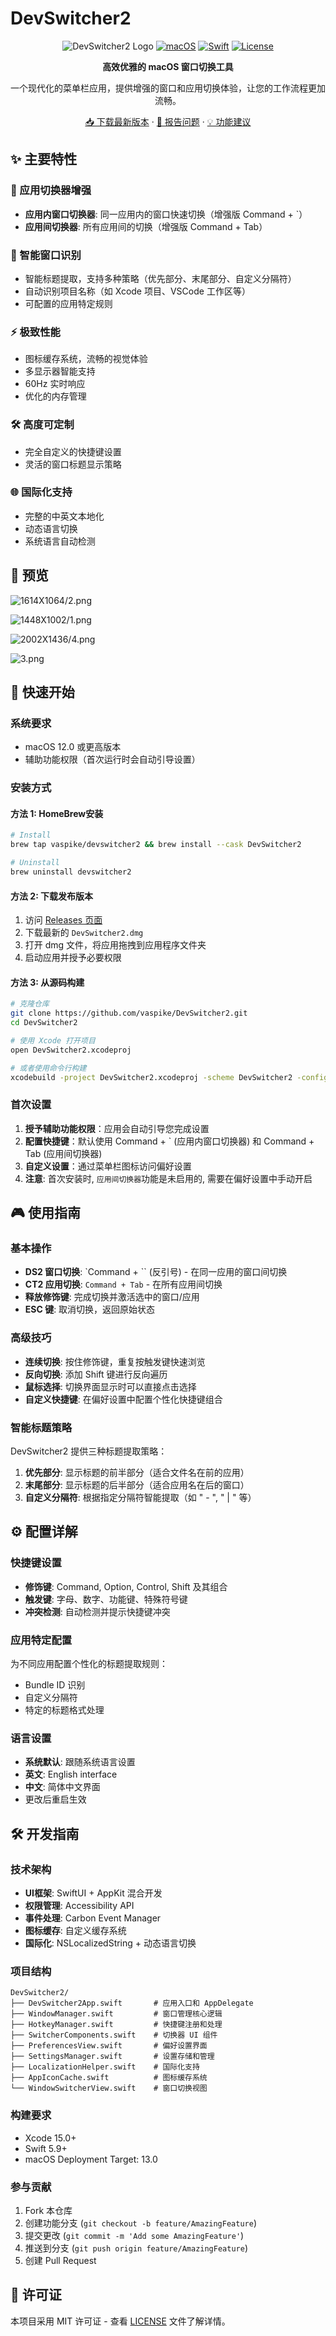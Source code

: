 # DevSwitcher2

<div align="center">

![DevSwitcher2 Logo](https://img.shields.io/badge/DevSwitcher2-2.1-blue?style=for-the-badge)
[![macOS](https://img.shields.io/badge/macOS-12.0+-000000?style=for-the-badge&logo=apple&logoColor=white)](https://www.apple.com/macos/)
[![Swift](https://img.shields.io/badge/swift-5.9+-FA7343?style=for-the-badge&logo=swift&logoColor=white)](https://swift.org/)
[![License](https://img.shields.io/badge/license-MIT-green?style=for-the-badge)](LICENSE)

**高效优雅的 macOS 窗口切换工具**

一个现代化的菜单栏应用，提供增强的窗口和应用切换体验，让您的工作流程更加流畅。

[📥 下载最新版本](https://github.com/vaspike/DevSwitcher2/releases) · [🐛 报告问题](https://github.com/vaspike/DevSwitcher2/issues) · [💡 功能建议](https://github.com/vaspike/DevSwitcher2/discussions)

</div>

## ✨ 主要特性

### 🚀 应用切换器增强
- **应用内窗口切换器**: 同一应用内的窗口快速切换（增强版 Command + `）
- **应用间切换器**: 所有应用间的切换（增强版 Command + Tab）

### 🎯 智能窗口识别
- 智能标题提取，支持多种策略（优先部分、末尾部分、自定义分隔符）
- 自动识别项目名称（如 Xcode 项目、VSCode 工作区等）
- 可配置的应用特定规则

### ⚡️ 极致性能
- 图标缓存系统，流畅的视觉体验
- 多显示器智能支持
- 60Hz 实时响应
- 优化的内存管理

### 🛠 高度可定制
- 完全自定义的快捷键设置
- 灵活的窗口标题显示策略

### 🌐 国际化支持
- 完整的中英文本地化
- 动态语言切换
- 系统语言自动检测

## 📸 预览

![1614X1064/2.png](https://tc.z.wiki/autoupload/f/bRWXqOmJV6gqytU3GpotFgC03Y8QskjEI7gIxHL71tayl5f0KlZfm6UsKj-HyTuv/20250728/szAC/1614X1064/2.png)

![1448X1002/1.png](https://tc.z.wiki/autoupload/f/bRWXqOmJV6gqytU3GpotFgC03Y8QskjEI7gIxHL71tayl5f0KlZfm6UsKj-HyTuv/20250728/2ifI/1448X1002/1.png)

![2002X1436/4.png](https://tc.z.wiki/autoupload/f/bRWXqOmJV6gqytU3GpotFgC03Y8QskjEI7gIxHL71tayl5f0KlZfm6UsKj-HyTuv/20250728/z493/2002X1436/4.png)

![3.png](https://tc.z.wiki/autoupload/f/bRWXqOmJV6gqytU3GpotFgC03Y8QskjEI7gIxHL71tayl5f0KlZfm6UsKj-HyTuv/20250728/Mamo/3574X2316/3.png/webp)

</div>

## 🚀 快速开始

### 系统要求
- macOS 12.0 或更高版本
- 辅助功能权限（首次运行时会自动引导设置）

### 安装方式

#### 方法 1: HomeBrew安装

```bash
# Install
brew tap vaspike/devswitcher2 && brew install --cask DevSwitcher2
```
```bash
# Uninstall
brew uninstall devswitcher2
```

#### 方法 2: 下载发布版本
1. 访问 [Releases 页面](https://github.com/vaspike/DevSwitcher2/releases)
2. 下载最新的 `DevSwitcher2.dmg`
3. 打开 dmg 文件，将应用拖拽到应用程序文件夹
4. 启动应用并授予必要权限

#### 方法 3: 从源码构建
```bash
# 克隆仓库
git clone https://github.com/vaspike/DevSwitcher2.git
cd DevSwitcher2

# 使用 Xcode 打开项目
open DevSwitcher2.xcodeproj

# 或者使用命令行构建
xcodebuild -project DevSwitcher2.xcodeproj -scheme DevSwitcher2 -configuration Release
```

### 首次设置
1. **授予辅助功能权限**：应用会自动引导您完成设置
2. **配置快捷键**：默认使用 Command + ` (应用内窗口切换器) 和 Command + Tab (应用间切换器)
3. **自定义设置**：通过菜单栏图标访问偏好设置
4. **注意**: 首次安装时, `应用间切换器`功能是未启用的, 需要在偏好设置中手动开启

## 🎮 使用指南

### 基本操作
- **DS2 窗口切换**: `Command + `` (反引号) - 在同一应用的窗口间切换
- **CT2 应用切换**: `Command + Tab` - 在所有应用间切换
- **释放修饰键**: 完成切换并激活选中的窗口/应用
- **ESC 键**: 取消切换，返回原始状态

### 高级技巧
- **连续切换**: 按住修饰键，重复按触发键快速浏览
- **反向切换**: 添加 Shift 键进行反向遍历
- **鼠标选择**: 切换界面显示时可以直接点击选择
- **自定义快捷键**: 在偏好设置中配置个性化快捷键组合

### 智能标题策略
DevSwitcher2 提供三种标题提取策略：

1. **优先部分**: 显示标题的前半部分（适合文件名在前的应用）
2. **末尾部分**: 显示标题的后半部分（适合应用名在后的窗口）
3. **自定义分隔符**: 根据指定分隔符智能提取（如 " - ", " | " 等）

## ⚙️ 配置详解

### 快捷键设置
- **修饰键**: Command, Option, Control, Shift 及其组合
- **触发键**: 字母、数字、功能键、特殊符号键
- **冲突检测**: 自动检测并提示快捷键冲突

### 应用特定配置
为不同应用配置个性化的标题提取规则：
- Bundle ID 识别
- 自定义分隔符
- 特定的标题格式处理

### 语言设置
- **系统默认**: 跟随系统语言设置
- **英文**: English interface
- **中文**: 简体中文界面
- 更改后重启生效

## 🛠 开发指南

### 技术架构
- **UI框架**: SwiftUI + AppKit 混合开发
- **权限管理**: Accessibility API
- **事件处理**: Carbon Event Manager
- **图标缓存**: 自定义缓存系统
- **国际化**: NSLocalizedString + 动态语言切换

### 项目结构
```
DevSwitcher2/
├── DevSwitcher2App.swift       # 应用入口和 AppDelegate
├── WindowManager.swift         # 窗口管理核心逻辑
├── HotkeyManager.swift         # 快捷键注册和处理
├── SwitcherComponents.swift    # 切换器 UI 组件
├── PreferencesView.swift       # 偏好设置界面
├── SettingsManager.swift       # 设置存储和管理
├── LocalizationHelper.swift    # 国际化支持
├── AppIconCache.swift          # 图标缓存系统
└── WindowSwitcherView.swift    # 窗口切换视图
```

### 构建要求
- Xcode 15.0+
- Swift 5.9+
- macOS Deployment Target: 13.0

### 参与贡献
1. Fork 本仓库
2. 创建功能分支 (`git checkout -b feature/AmazingFeature`)
3. 提交更改 (`git commit -m 'Add some AmazingFeature'`)
4. 推送到分支 (`git push origin feature/AmazingFeature`)
5. 创建 Pull Request


## 📄 许可证

本项目采用 MIT 许可证 - 查看 [LICENSE](LICENSE) 文件了解详情。
